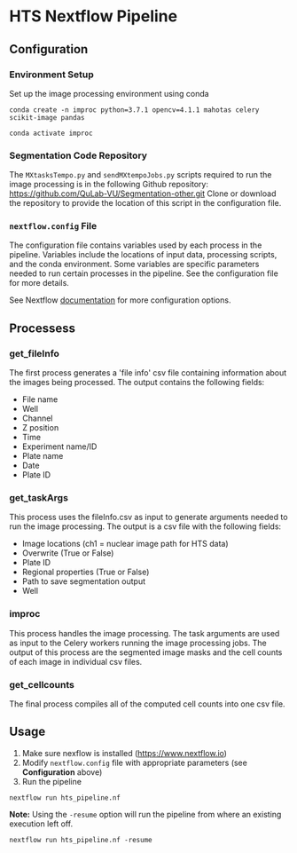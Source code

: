 # HTS Nextflow Pipeline

## Configuration
### Environment Setup 
Set up the image processing environment using conda
```
conda create -n improc python=3.7.1 opencv=4.1.1 mahotas celery scikit-image pandas

conda activate improc
```
### Segmentation Code Repository
The `MXtasksTempo.py` and `sendMXtempoJobs.py` scripts required to run the image processing is in the following Github repository: https://github.com/QuLab-VU/Segmentation-other.git
Clone or download the repository to provide the location of this script in the configuration file.

### `nextflow.config` File
The configuration file contains variables used by each process in the pipeline. Variables include the locations of input data, processing scripts, and the conda environment. Some variables are specific parameters needed to run certain processes in the pipeline. See the configuration file for more details.

See Nextflow [documentation](https://www.nextflow.io/docs/latest/index.html#) for more configuration options.

## Processess
### get_fileInfo
The first process generates a 'file info' csv file containing information about the images being processed. The output contains the following fields:

 - File name
 - Well
 - Channel
 - Z position
 - Time
 - Experiment name/ID
 - Plate name
 - Date
 - Plate ID

### get_taskArgs
This process uses the fileInfo.csv as input to generate arguments needed to run the image processing. The output is a csv file with the following fields:

 - Image locations (ch1 = nuclear image path for HTS data)
 - Overwrite (True or False)
 - Plate ID
 - Regional properties (True or False) 
 - Path to save segmentation output
 - Well
### improc
This process handles the image processing. The task arguments are used as input to the Celery workers running the image processing jobs. The output of this process are the segmented image masks and the cell counts of each image in individual csv files.
### get_cellcounts
The final process compiles all of the computed cell counts into one csv file. 

## Usage
1. Make sure nexflow is installed (https://www.nextflow.io)
2. Modify `nextflow.config` file with appropriate parameters (see **Configuration** above)
3. Run the pipeline
```
nextflow run hts_pipeline.nf
```

**Note:** Using the `-resume` option will run the pipeline from where an existing execution left off.
```
nextflow run hts_pipeline.nf -resume
```